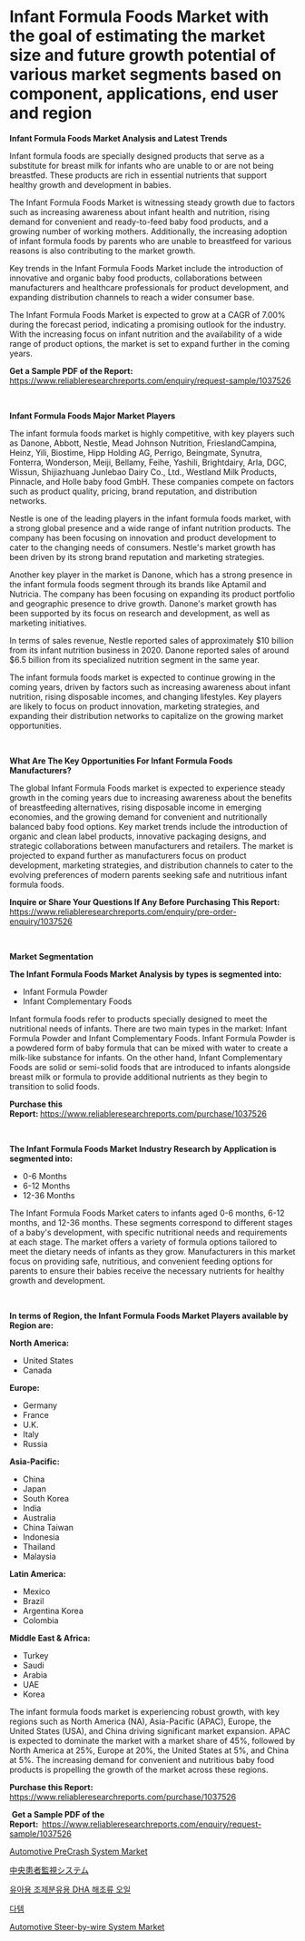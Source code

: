 <p><h1>Infant Formula Foods Market with the goal of estimating the market size and future growth potential of various market segments based on component, applications, end user and region</h1></p><p><strong>Infant Formula Foods Market Analysis and Latest Trends</strong></p>
<p><p>Infant formula foods are specially designed products that serve as a substitute for breast milk for infants who are unable to or are not being breastfed. These products are rich in essential nutrients that support healthy growth and development in babies.</p><p>The Infant Formula Foods Market is witnessing steady growth due to factors such as increasing awareness about infant health and nutrition, rising demand for convenient and ready-to-feed baby food products, and a growing number of working mothers. Additionally, the increasing adoption of infant formula foods by parents who are unable to breastfeed for various reasons is also contributing to the market growth.</p><p>Key trends in the Infant Formula Foods Market include the introduction of innovative and organic baby food products, collaborations between manufacturers and healthcare professionals for product development, and expanding distribution channels to reach a wider consumer base.</p><p>The Infant Formula Foods Market is expected to grow at a CAGR of 7.00% during the forecast period, indicating a promising outlook for the industry. With the increasing focus on infant nutrition and the availability of a wide range of product options, the market is set to expand further in the coming years.</p></p>
<p><strong>Get a Sample PDF of the Report:&nbsp;</strong> <a href="https://www.reliableresearchreports.com/enquiry/request-sample/1037526">https://www.reliableresearchreports.com/enquiry/request-sample/1037526</a></p>
<p>&nbsp;</p>
<p><strong>Infant Formula Foods Major Market Players</strong></p>
<p><p>The infant formula foods market is highly competitive, with key players such as Danone, Abbott, Nestle, Mead Johnson Nutrition, FrieslandCampina, Heinz, Yili, Biostime, Hipp Holding AG, Perrigo, Beingmate, Synutra, Fonterra, Wonderson, Meiji, Bellamy, Feihe, Yashili, Brightdairy, Arla, DGC, Wissun, Shijiazhuang Junlebao Dairy Co., Ltd., Westland Milk Products, Pinnacle, and Holle baby food GmbH. These companies compete on factors such as product quality, pricing, brand reputation, and distribution networks.</p><p>Nestle is one of the leading players in the infant formula foods market, with a strong global presence and a wide range of infant nutrition products. The company has been focusing on innovation and product development to cater to the changing needs of consumers. Nestle's market growth has been driven by its strong brand reputation and marketing strategies.</p><p>Another key player in the market is Danone, which has a strong presence in the infant formula foods segment through its brands like Aptamil and Nutricia. The company has been focusing on expanding its product portfolio and geographic presence to drive growth. Danone's market growth has been supported by its focus on research and development, as well as marketing initiatives.</p><p>In terms of sales revenue, Nestle reported sales of approximately $10 billion from its infant nutrition business in 2020. Danone reported sales of around $6.5 billion from its specialized nutrition segment in the same year.</p><p>The infant formula foods market is expected to continue growing in the coming years, driven by factors such as increasing awareness about infant nutrition, rising disposable incomes, and changing lifestyles. Key players are likely to focus on product innovation, marketing strategies, and expanding their distribution networks to capitalize on the growing market opportunities.</p></p>
<p>&nbsp;</p>
<p><strong>What Are The Key Opportunities For Infant Formula Foods Manufacturers?</strong></p>
<p><p>The global Infant Formula Foods market is expected to experience steady growth in the coming years due to increasing awareness about the benefits of breastfeeding alternatives, rising disposable income in emerging economies, and the growing demand for convenient and nutritionally balanced baby food options. Key market trends include the introduction of organic and clean label products, innovative packaging designs, and strategic collaborations between manufacturers and retailers. The market is projected to expand further as manufacturers focus on product development, marketing strategies, and distribution channels to cater to the evolving preferences of modern parents seeking safe and nutritious infant formula foods.</p></p>
<p><strong>Inquire or Share Your Questions If Any Before Purchasing This Report:</strong> <a href="https://www.reliableresearchreports.com/enquiry/pre-order-enquiry/1037526">https://www.reliableresearchreports.com/enquiry/pre-order-enquiry/1037526</a></p>
<p>&nbsp;</p>
<p><strong>Market Segmentation</strong></p>
<p><strong>The Infant Formula Foods Market Analysis by types is segmented into:</strong></p>
<p><ul><li>Infant Formula Powder</li><li>Infant Complementary Foods</li></ul></p>
<p><p>Infant formula foods refer to products specially designed to meet the nutritional needs of infants. There are two main types in the market: Infant Formula Powder and Infant Complementary Foods. Infant Formula Powder is a powdered form of baby formula that can be mixed with water to create a milk-like substance for infants. On the other hand, Infant Complementary Foods are solid or semi-solid foods that are introduced to infants alongside breast milk or formula to provide additional nutrients as they begin to transition to solid foods.</p></p>
<p><strong>Purchase this Report:&nbsp;</strong><a href="https://www.reliableresearchreports.com/purchase/1037526">https://www.reliableresearchreports.com/purchase/1037526</a></p>
<p>&nbsp;</p>
<p><strong>The Infant Formula Foods Market Industry Research by Application is segmented into:</strong></p>
<p><ul><li>0-6 Months</li><li>6-12 Months</li><li>12-36 Months</li></ul></p>
<p><p>The Infant Formula Foods Market caters to infants aged 0-6 months, 6-12 months, and 12-36 months. These segments correspond to different stages of a baby's development, with specific nutritional needs and requirements at each stage. The market offers a variety of formula options tailored to meet the dietary needs of infants as they grow. Manufacturers in this market focus on providing safe, nutritious, and convenient feeding options for parents to ensure their babies receive the necessary nutrients for healthy growth and development.</p></p>
<p>&nbsp;</p>
<p><strong>In terms of Region, the Infant Formula Foods Market Players available by Region are:</strong></p>
<p>
    <p> <strong> North America: </strong>
        <ul>
            <li>United States</li>
            <li>Canada</li>
        </ul>
        </p> 
    <p> <strong> Europe: </strong>
        <ul>
            <li>Germany</li>
            <li>France</li>
            <li>U.K.</li>
            <li>Italy</li>
            <li>Russia</li>
        </ul>
        </p> 
    <p> <strong> Asia-Pacific: </strong>
        <ul>
            <li>China</li>
            <li>Japan</li>
            <li>South Korea</li>
            <li>India</li>
            <li>Australia</li>
            <li>China Taiwan</li>
            <li>Indonesia</li>
            <li>Thailand</li>
            <li>Malaysia</li>
        </ul>
        </p> 
    <p> <strong> Latin America: </strong>
        <ul>
            <li>Mexico</li>
            <li>Brazil</li>
            <li>Argentina Korea</li>
            <li>Colombia</li>
        </ul>
        </p> 
    <p> <strong> Middle East & Africa: </strong>
        <ul>
            <li>Turkey</li>
            <li>Saudi</li>
            <li>Arabia</li>
            <li>UAE</li>
            <li>Korea</li>
        </ul>
    </p>
    </p>
<p><p>The infant formula foods market is experiencing robust growth, with key regions such as North America (NA), Asia-Pacific (APAC), Europe, the United States (USA), and China driving significant market expansion. APAC is expected to dominate the market with a market share of 45%, followed by North America at 25%, Europe at 20%, the United States at 5%, and China at 5%. The increasing demand for convenient and nutritious baby food products is propelling the growth of the market across these regions.</p></p>
<p><strong>Purchase this Report: </strong><a href="https://www.reliableresearchreports.com/purchase/1037526">https://www.reliableresearchreports.com/purchase/1037526</a></p>
<p>&nbsp;<strong>Get a Sample PDF of the Report:&nbsp;&nbsp;</strong><a href="https://www.reliableresearchreports.com/enquiry/request-sample/1037526">https://www.reliableresearchreports.com/enquiry/request-sample/1037526</a></p>
<p><strong></strong></p>
<p><p><a href="https://issuu.com/reportprime-2/docs/automotive-precrash-system-market-size-2030.pptx">Automotive PreCrash System Market</a></p><p><a href="https://medium.com/@diegomoen2016/%E4%B8%AD%E5%A4%AE%E6%82%A3%E8%80%85%E3%83%A2%E3%83%8B%E3%82%BF%E3%83%AA%E3%83%B3%E3%82%B0%E3%82%B7%E3%82%B9%E3%83%86%E3%83%A0%E5%B8%82%E5%A0%B4-%E3%82%BF%E3%82%A4%E3%83%97-%E3%82%A2%E3%83%97%E3%83%AA%E3%82%B1%E3%83%BC%E3%82%B7%E3%83%A7%E3%83%B3-%E5%9C%B0%E7%90%86%E3%81%AB%E3%82%88%E3%82%8B%E5%8C%85%E6%8B%AC%E7%9A%84%E3%81%AA%E8%A9%95%E4%BE%A1-d64f923396f9">中央患者監視システム</a></p><p><a href="https://medium.com/@deborahward03/%EC%98%81%EC%95%84%EC%9A%A9-dha-%ED%95%B4%EC%A1%B0-%EC%9C%A0%EC%82%B0%EA%B7%A0-%EC%8B%9C%EC%9E%A5-%EC%8B%9C%EC%9E%A5-cagr-%EC%8B%9C%EC%9E%A5-%ED%8A%B8%EB%A0%8C%EB%93%9C-%EB%B0%8F-%EC%84%B1%EC%9E%A5-%EC%A0%84%EB%9E%B5%EC%97%90-%EB%8C%80%ED%95%9C-%ED%86%B5%EC%B0%B0%EB%A0%A5-e3a0a00d6b7c">유아용 조제분유용 DHA 해조류 오일</a></p><p><a href="https://github.com/BrettWeberrt8767765/Market-Research-Report-List-1/blob/main/218222816044.md">다템</a></p><p><a href="https://issuu.com/reportprime-2/docs/automotive-steer-by-wire-system-market-size-2030.p">Automotive Steer-by-wire System Market</a></p></p>
